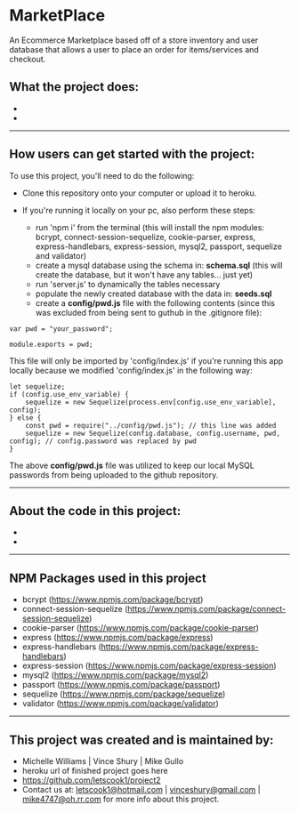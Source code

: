 # MarketPlace
An Ecommerce Marketplace based off of a store inventory and user database that allows a user to place an order for items/services and checkout.

## What the project does:

* 
* 

---

## How users can get started with the project:

To use this project, you'll need to do the following:

* Clone this repository onto your computer or upload it to heroku.

* If you're running it locally on your pc, also perform these steps:

    * run 'npm i' from the terminal (this will install the npm modules: bcrypt, connect-session-sequelize, cookie-parser, express, express-handlebars, express-session, mysql2, passport, sequelize and validator)
    * create a mysql database using the schema in: **schema.sql** (this will create the database, but it won't have any tables... just yet)
    * run 'server.js' to dynamically the tables necessary
    * populate the newly created database with the data in: **seeds.sql**
    * create a **config/pwd.js** file with the following contents (since this was excluded from being sent to guthub in the .gitignore file):

```
var pwd = "your_password";

module.exports = pwd;
```

This file will only be imported by 'config/index.js' if you're running this app locally because we modified 'config/index.js' in the following way:

```
let sequelize;
if (config.use_env_variable) {
    sequelize = new Sequelize(process.env[config.use_env_variable], config);
} else {
    const pwd = require("../config/pwd.js"); // this line was added
    sequelize = new Sequelize(config.database, config.username, pwd, config); // config.password was replaced by pwd
}
```

The above **config/pwd.js** file was utilized to keep our local MySQL passwords from being uploaded to the github repository.

---

## About the code in this project:

* 
* 

---

## NPM Packages used in this project
* bcrypt (https://www.npmjs.com/package/bcrypt)
* connect-session-sequelize (https://www.npmjs.com/package/connect-session-sequelize)
* cookie-parser (https://www.npmjs.com/package/cookie-parser)
* express (https://www.npmjs.com/package/express)
* express-handlebars (https://www.npmjs.com/package/express-handlebars)
* express-session (https://www.npmjs.com/package/express-session)
* mysql2 (https://www.npmjs.com/package/mysql2)
* passport (https://www.npmjs.com/package/passport)
* sequelize (https://www.npmjs.com/package/sequelize)
* validator (https://www.npmjs.com/package/validator)

---

## This project was created and is maintained by:

* Michelle Williams | Vince Shury | Mike Gullo
* heroku url of finished project goes here
* https://github.com/letscook1/project2
* Contact us at: letscook1@hotmail.com | vinceshury@gmail.com | mike4747@oh.rr.com for more info about this project.